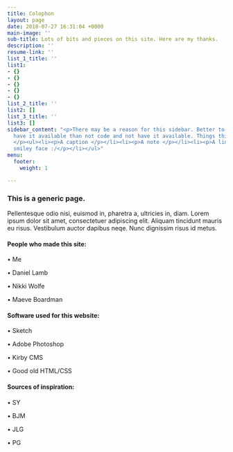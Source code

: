 ```yaml
---
title: Colophon
layout: page
date: 2018-07-27 16:31:04 +0000
main-image: ''
sub-title: Lots of bits and pieces on this site. Here are my thanks.
description: ''
resume-link: ''
list_1_title: ''
list1:
- {}
- {}
- {}
- {}
- {}
list_2_title: ''
list2: []
list_3_title: ''
list3: []
sidebar_content: "<p>There may be a reason for this sidebar. Better to code it and
  have it available than not code and not have it available. Things this could be:
  </p><ul><li><p>A caption </p></li><li><p>A note </p></li><li><p>A link </p></li><li><p>A
  smiley face :/</p></li></ul>"
menu:
  footer:
    weight: 1

---
```

### This is a generic page.

Pellentesque odio nisi, euismod in, pharetra a, ultricies in, diam. Lorem ipsum dolor sit amet, consectetuer adipiscing elit. Aliquam tincidunt mauris eu risus. Vestibulum auctor dapibus neqe. Nunc dignissim risus id metus.

#### People who made this site:

  •   Me

  •   Daniel Lamb

  •   Nikki Wolfe

  •   Maeve Boardman

#### Software used for this website:

  •   Sketch

  •   Adobe Photoshop

  •   Kirby CMS

  •   Good old HTML/CSS

#### Sources of inspiration:

  •   SY

  •   BJM

  •   JLG

  •   PG